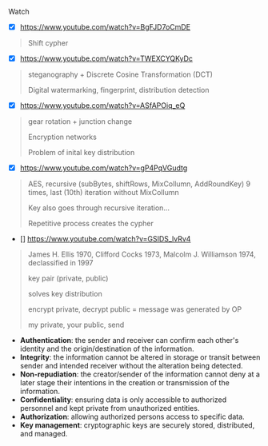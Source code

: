Watch
- [x] https://www.youtube.com/watch?v=BgFJD7oCmDE
> Shift cypher 
- [x] https://www.youtube.com/watch?v=TWEXCYQKyDc
>  steganography + Discrete Cosine Transformation (DCT)
>
> Digital watermarking, fingerprint, distribution detection  
- [x] https://www.youtube.com/watch?v=ASfAPOiq_eQ
> gear rotation + junction change
>
> Encryption networks
> 
> Problem of inital key distribution
- [x] https://www.youtube.com/watch?v=gP4PqVGudtg
> AES, recursive (subBytes, shiftRows, MixCollumn, AddRoundKey) 9 times, last (10th) iteration without MixCollumn
>
> Key also goes through recursive iteration...
>
> Repetitive process creates the cypher
- [] https://www.youtube.com/watch?v=GSIDS_lvRv4
> James H. Ellis 1970, Clifford Cocks 1973, Malcolm J. Williamson 1974, declassified in 1997
> 
> key pair (private, public)
>
> solves key distribution
>
> encrypt private, decrypt public = message was generated by OP
>
> my private, your public, send


- __Authentication__: the sender and receiver can confirm each other's identity and the origin/destination of the information.
- __Integrity__: the information cannot be altered in storage or transit between sender and intended receiver without the alteration being detected.
- __Non-repudiation__: the creator/sender of the information cannot deny at a later stage their intentions in the creation or transmission of the information.
- __Confidentiality__: ensuring data is only accessible to authorized personnel and kept private from unauthorized entities.
- __Authorization__: allowing authorized persons access to specific data.
- __Key management__: cryptographic keys are securely stored, distributed, and managed.
